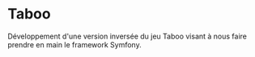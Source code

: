 # Taboo
Développement d'une version inversée du jeu Taboo visant à nous faire prendre en main le framework Symfony.   
